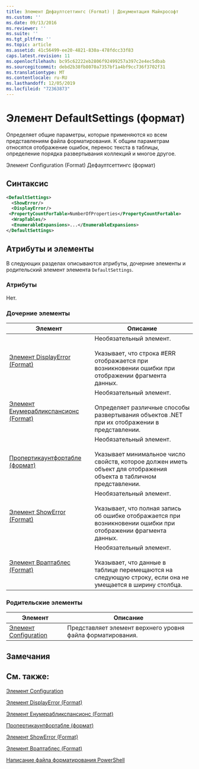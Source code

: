```yaml
---
title: Элемент Дефаултсеттингс (Format) | Документация Майкрософт
ms.custom: ''
ms.date: 09/13/2016
ms.reviewer: ''
ms.suite: ''
ms.tgt_pltfrm: ''
ms.topic: article
ms.assetid: 41c56499-ee20-4821-830a-478fdcc33f83
caps.latest.revision: 11
ms.openlocfilehash: bc95c62222eb2806f92499257a397c2e4ec5dbab
ms.sourcegitcommit: debd2b38fb8070a7357bf1a4bf9cc736f3702f31
ms.translationtype: MT
ms.contentlocale: ru-RU
ms.lasthandoff: 12/05/2019
ms.locfileid: "72363873"
---
```

# <a name="defaultsettings-element-format"></a>Элемент DefaultSettings (формат)

Определяет общие параметры, которые применяются ко всем представлениям файла форматирования. К общим параметрам относятся отображение ошибок, перенос текста в таблицы, определение порядка развертывания коллекций и многое другое.

Элемент Configuration (Format) Дефаултсеттингс (формат)

## <a name="syntax"></a>Синтаксис

```xml
<DefaultSettings>
  <ShowError/>
  <DisplayError/>
 <PropertyCountForTable>NumberOfProperties</PropertyCountFortable>
  <WrapTables/>
  <EnumerableExpansions>...</EnumerableExpansions>
</DefaultSettings>
```

## <a name="attributes-and-elements"></a>Атрибуты и элементы

В следующих разделах описываются атрибуты, дочерние элементы и родительский элемент элемента `DefaultSettings`.

### <a name="attributes"></a>Атрибуты

Нет.

### <a name="child-elements"></a>Дочерние элементы

|Элемент|Описание|
|-------------|-----------------|
|[Элемент DisplayError (Format)](./displayerror-element-format.md)|Необязательный элемент.<br /><br /> Указывает, что строка #ERR отображается при возникновении ошибки при отображении фрагмента данных.|
|[Элемент Енумерабликспансионс (Format)](./enumerableexpansions-element-format.md)|Необязательный элемент.<br /><br /> Определяет различные способы развертывания объектов .NET при их отображении в представлении.|
|[Пропертикаунтфортабле (формат)](./propertycountfortable-element-format.md)|Необязательный элемент.<br /><br /> Указывает минимальное число свойств, которое должен иметь объект для отображения объекта в табличном представлении.|
|[Элемент ShowError (Format)](./showerror-element-format.md)|Необязательный элемент.<br /><br /> Указывает, что полная запись об ошибке отображается при возникновении ошибки при отображении фрагмента данных.|
|[Элемент Враптаблес (Format)](./wraptables-element-format.md)|Необязательный элемент.<br /><br /> Указывает, что данные в таблице перемещаются на следующую строку, если она не умещается в ширину столбца.|

### <a name="parent-elements"></a>Родительские элементы

|Элемент|Описание|
|-------------|-----------------|
|[Элемент Configuration](./configuration-element-format.md)|Представляет элемент верхнего уровня файла форматирования.|

## <a name="remarks"></a>Замечания

## <a name="see-also"></a>См. также:

[Элемент Configuration](./configuration-element-format.md)

[Элемент DisplayError (Format)](./displayerror-element-format.md)

[Элемент Енумерабликспансионс (Format)](./enumerableexpansions-element-format.md)

[Пропертикаунтфортабле (формат)](./propertycountfortable-element-format.md)

[Элемент ShowError (Format)](./showerror-element-format.md)

[Элемент Враптаблес (Format)](./wraptables-element-format.md)

[Написание файла форматирования PowerShell](./writing-a-powershell-formatting-file.md)
